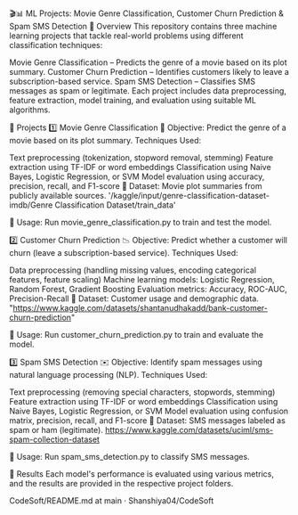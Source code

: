 🎬📊 ML Projects: Movie Genre Classification, Customer Churn Prediction & Spam SMS Detection
📌 Overview
This repository contains three machine learning projects that tackle real-world problems using different classification techniques:

Movie Genre Classification – Predicts the genre of a movie based on its plot summary.
Customer Churn Prediction – Identifies customers likely to leave a subscription-based service.
Spam SMS Detection – Classifies SMS messages as spam or legitimate.
Each project includes data preprocessing, feature extraction, model training, and evaluation using suitable ML algorithms.

📂 Projects
1️⃣ Movie Genre Classification 🎥
Objective: Predict the genre of a movie based on its plot summary.
Techniques Used:

Text preprocessing (tokenization, stopword removal, stemming)
Feature extraction using TF-IDF or word embeddings
Classification using Naive Bayes, Logistic Regression, or SVM
Model evaluation using accuracy, precision, recall, and F1-score
📌 Dataset: Movie plot summaries from publicly available sources. '/kaggle/input/genre-classification-dataset-imdb/Genre Classification Dataset/train_data'

📌 Usage:
Run movie_genre_classification.py to train and test the model.

2️⃣ Customer Churn Prediction 📉
Objective: Predict whether a customer will churn (leave a subscription-based service).
Techniques Used:

Data preprocessing (handling missing values, encoding categorical features, feature scaling)
Machine learning models: Logistic Regression, Random Forest, Gradient Boosting
Evaluation metrics: Accuracy, ROC-AUC, Precision-Recall
📌 Dataset: Customer usage and demographic data. "https://www.kaggle.com/datasets/shantanudhakadd/bank-customer-churn-prediction"

📌 Usage:
Run customer_churn_prediction.py to train and evaluate the model.

3️⃣ Spam SMS Detection ✉️
Objective: Identify spam messages using natural language processing (NLP).
Techniques Used:

Text preprocessing (removing special characters, stopwords, stemming)
Feature extraction using TF-IDF or word embeddings
Classification using Naive Bayes, Logistic Regression, or SVM
Model evaluation using confusion matrix, precision, recall, and F1-score
📌 Dataset: SMS messages labeled as spam or ham (legitimate). https://www.kaggle.com/datasets/uciml/sms-spam-collection-dataset

📌 Usage:
Run spam_sms_detection.py to classify SMS messages.

📌 Results
Each model's performance is evaluated using various metrics, and the results are provided in the respective project folders.

CodeSoft/README.md at main · Shanshiya04/CodeSoft 
